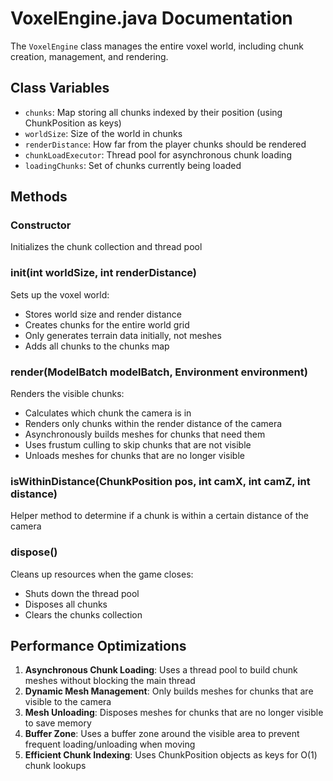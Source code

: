 # VoxelEngine.java Documentation

The `VoxelEngine` class manages the entire voxel world, including chunk creation, management, and rendering.

## Class Variables
- `chunks`: Map storing all chunks indexed by their position (using ChunkPosition as keys)
- `worldSize`: Size of the world in chunks
- `renderDistance`: How far from the player chunks should be rendered
- `chunkLoadExecutor`: Thread pool for asynchronous chunk loading
- `loadingChunks`: Set of chunks currently being loaded

## Methods

### Constructor
Initializes the chunk collection and thread pool

### init(int worldSize, int renderDistance)
Sets up the voxel world:
- Stores world size and render distance
- Creates chunks for the entire world grid
- Only generates terrain data initially, not meshes
- Adds all chunks to the chunks map

### render(ModelBatch modelBatch, Environment environment)
Renders the visible chunks:
- Calculates which chunk the camera is in
- Renders only chunks within the render distance of the camera
- Asynchronously builds meshes for chunks that need them
- Uses frustum culling to skip chunks that are not visible
- Unloads meshes for chunks that are no longer visible

### isWithinDistance(ChunkPosition pos, int camX, int camZ, int distance)
Helper method to determine if a chunk is within a certain distance of the camera

### dispose()
Cleans up resources when the game closes:
- Shuts down the thread pool
- Disposes all chunks
- Clears the chunks collection

## Performance Optimizations
1. **Asynchronous Chunk Loading**: Uses a thread pool to build chunk meshes without blocking the main thread
2. **Dynamic Mesh Management**: Only builds meshes for chunks that are visible to the camera
3. **Mesh Unloading**: Disposes meshes for chunks that are no longer visible to save memory
4. **Buffer Zone**: Uses a buffer zone around the visible area to prevent frequent loading/unloading when moving
5. **Efficient Chunk Indexing**: Uses ChunkPosition objects as keys for O(1) chunk lookups
